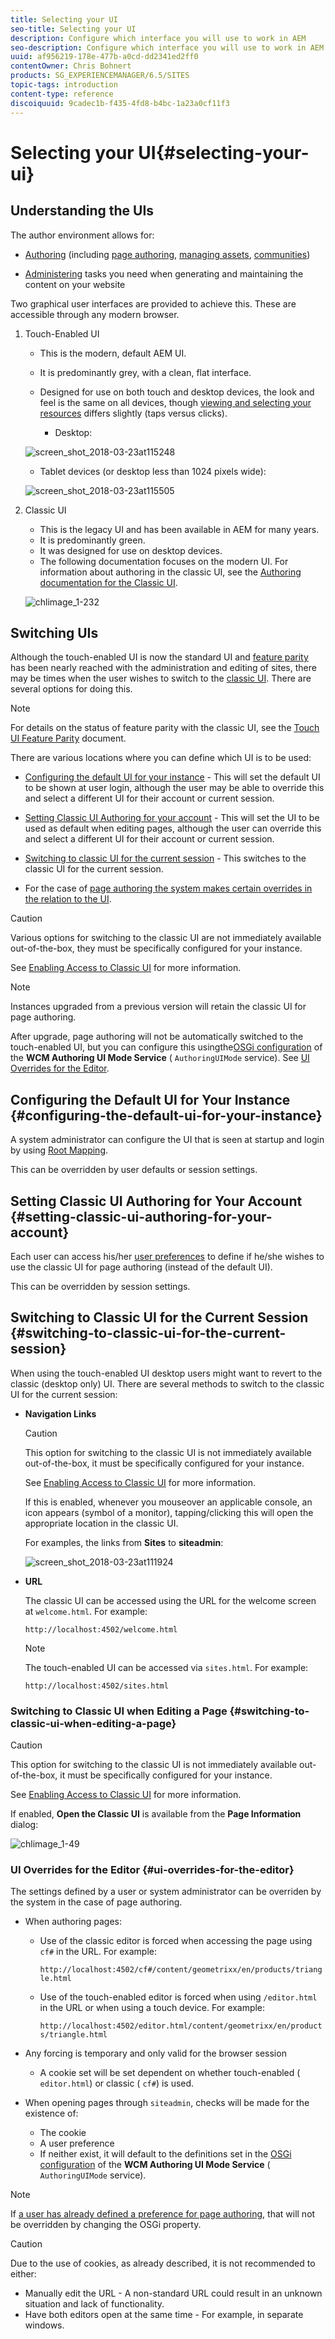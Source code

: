 ```yaml
---
title: Selecting your UI
seo-title: Selecting your UI
description: Configure which interface you will use to work in AEM
seo-description: Configure which interface you will use to work in AEM
uuid: af956219-178e-477b-a0cd-dd2341ed2ff0
contentOwner: Chris Bohnert
products: SG_EXPERIENCEMANAGER/6.5/SITES
topic-tags: introduction
content-type: reference
discoiquuid: 9cadec1b-f435-4fd8-b4bc-1a23a0cf11f3
---
```


# Selecting your UI{#selecting-your-ui}

## Understanding the UIs

The author environment allows for:

* [Authoring](/help/sites-authoring/author.md) (including [page authoring](/help/sites-authoring/author-environment-tools.md), [managing assets](/help/assets/home.md), [communities](/help/communities/author-communities.md))

* [Administering](/help/sites-administering/home.md) tasks you need when generating and maintaining the content on your website

Two graphical user interfaces are provided to achieve this. These are accessible through any modern browser.

1. Touch-Enabled UI

    * This is the modern, default AEM UI.
    * It is predominantly grey, with a clean, flat interface.
    * Designed for use on both touch and desktop devices, the look and feel is the same on all devices, though [viewing and selecting your resources](/help/sites-authoring/basic-handling.md#viewing-and-selecting-resources) differs slightly (taps versus clicks).

        * Desktop:

   ![screen_shot_2018-03-23at115248](assets/screen_shot_2018-03-23at115248.png)

    * Tablet devices (or desktop less than 1024 pixels wide):

   ![screen_shot_2018-03-23at115505](assets/screen_shot_2018-03-23at115505.png)

1. Classic UI

    * This is the legacy UI and has been available in AEM for many years.
    * It is predominantly green.
    * It was designed for use on desktop devices.
    * The following documentation focuses on the modern UI. For information about authoring in the classic UI, see the [Authoring documentation for the Classic UI](/help/sites-classic-ui-authoring/classicui.md).

   ![chlimage_1-232](assets/chlimage_1-232.png)

## Switching UIs

Although the touch-enabled UI is now the standard UI and [feature parity](../release-notes/touch-ui-features-status.md) has been nearly reached with the administration and editing of sites, there may be times when the user wishes to switch to the [classic UI](/help/sites-classic-ui-authoring/classicui.md). There are several options for doing this.

>[!NOTE]
>
>For details on the status of feature parity with the classic UI, see the [Touch UI Feature Parity](../release-notes/touch-ui-features-status.md) document.

There are various locations where you can define which UI is to be used:

* [Configuring the default UI for your instance](#configuring-the-default-ui-for-your-instance) - This will set the default UI to be shown at user login, although the user may be able to override this and select a different UI for their account or current session.

* [Setting Classic UI Authoring for your account](/help/sites-authoring/select-ui.md#setting-classic-ui-authoring-for-your-account) - This will set the UI to be used as default when editing pages, although the user can override this and select a different UI for their account or current session.

* [Switching to classic UI for the current session](#switching-to-classic-ui-for-the-current-session) - This switches to the classic UI for the current session.

* For the case of [page authoring the system makes certain overrides in the relation to the UI](#ui-overrides-for-the-editor).

>[!CAUTION]
>
>Various options for switching to the classic UI are not immediately available out-of-the-box, they must be specifically configured for your instance.
>
>See [Enabling Access to Classic UI](/help/sites-administering/enable-classic-ui.md) for more information.

>[!NOTE]
>
>Instances upgraded from a previous version will retain the classic UI for page authoring.
>
>After upgrade, page authoring will not be automatically switched to the touch-enabled UI, but you can configure this usingthe[OSGi configuration](/help/sites-deploying/configuring-osgi.md) of the **WCM Authoring UI Mode Service** ( `AuthoringUIMode` service). See [UI Overrides for the Editor](#ui-overrides-for-the-editor).

## Configuring the Default UI for Your Instance {#configuring-the-default-ui-for-your-instance}

A system administrator can configure the UI that is seen at startup and login by using [Root Mapping](/help/sites-deploying/osgi-configuration-settings.md).

This can be overridden by user defaults or session settings.

## Setting Classic UI Authoring for Your Account {#setting-classic-ui-authoring-for-your-account}

Each user can access his/her [user preferences](/help/sites-authoring/user-properties.md) to define if he/she wishes to use the classic UI for page authoring (instead of the default UI).

This can be overridden by session settings.

## Switching to Classic UI for the Current Session {#switching-to-classic-ui-for-the-current-session}

When using the touch-enabled UI desktop users might want to revert to the classic (desktop only) UI. There are several methods to switch to the classic UI for the current session:

* **Navigation Links**

  >[!CAUTION]
  >
  >This option for switching to the classic UI is not immediately available out-of-the-box, it must be specifically configured for your instance.
  >
  >
  >See [Enabling Access to Classic UI](/help/sites-administering/enable-classic-ui.md) for more information.

  If this is enabled, whenever you mouseover an applicable console, an icon appears (symbol of a monitor), tapping/clicking this will open the appropriate location in the classic UI.

  For examples, the links from **Sites** to **siteadmin**:

  ![screen_shot_2018-03-23at111924](assets/screen_shot_2018-03-23at111924.png)

* **URL**

  The classic UI can be accessed using the URL for the welcome screen at `welcome.html`. For example:

  `http://localhost:4502/welcome.html`

  >[!NOTE]
  >
  >The touch-enabled UI can be accessed via `sites.html`. For example:
  >
  >
  >`http://localhost:4502/sites.html`

### Switching to Classic UI when Editing a Page {#switching-to-classic-ui-when-editing-a-page}

>[!CAUTION]
>
>This option for switching to the classic UI is not immediately available out-of-the-box, it must be specifically configured for your instance.
>
>See [Enabling Access to Classic UI](/help/sites-administering/enable-classic-ui.md) for more information.

If enabled, **Open the Classic UI** is available from the **Page Information** dialog:

![chlimage_1-49](assets/chlimage_1-49.png)

### UI Overrides for the Editor {#ui-overrides-for-the-editor}

The settings defined by a user or system administrator can be overriden by the system in the case of page authoring.

* When authoring pages:

    * Use of the classic editor is forced when accessing the page using `cf#` in the URL. For example:

      `http://localhost:4502/cf#/content/geometrixx/en/products/triangle.html`

    * Use of the touch-enabled editor is forced when using `/editor.html` in the URL or when using a touch device. For example:

      `http://localhost:4502/editor.html/content/geometrixx/en/products/triangle.html`

* Any forcing is temporary and only valid for the browser session

    * A cookie set will be set dependent on whether touch-enabled ( `editor.html`) or classic ( `cf#`) is used.

* When opening pages through `siteadmin`, checks will be made for the existence of:

    * The cookie
    * A user preference
    * If neither exist, it will default to the definitions set in the [OSGi configuration](/help/sites-deploying/configuring-osgi.md) of the **WCM Authoring UI Mode Service** ( `AuthoringUIMode` service).

>[!NOTE]
>
>If [a user has already defined a preference for page authoring](#setting-classic-ui-authoring-for-your-account), that will not be overridden by changing the OSGi property.

>[!CAUTION]
>
>Due to the use of cookies, as already described, it is not recommended to either:
>
>* Manually edit the URL - A non-standard URL could result in an unknown situation and lack of functionality.
>* Have both editors open at the same time - For example, in separate windows.
>

